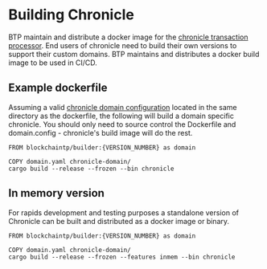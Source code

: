 # Building Chronicle

BTP maintain and distribute a docker image for the [chronicle transaction processor](./chronicle_architecture.md#transaction-processor). End users of chronicle need to build their own versions to support their custom domains. BTP maintains and distributes a docker build image to be used in CI/CD.

## Example dockerfile

Assuming a valid [chronicle domain configuration](./domain_modelling.md) located in the same directory as the dockerfile, the following will build a domain specific chronicle. You should only need to source control the Dockerfile and domain.config - chronicle's build image will do the rest.

``` docker
FROM blockchaintp/builder:{VERSION_NUMBER} as domain

COPY domain.yaml chronicle-domain/
cargo build --release --frozen --bin chronicle

```

## In memory version

For rapids development and testing purposes a standalone version of Chronicle can be built and distributed as a docker image or binary.

``` docker
FROM blockchaintp/builder:{VERSION_NUMBER} as domain

COPY domain.yaml chronicle-domain/
cargo build --release --frozen --features inmem --bin chronicle

```
